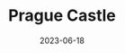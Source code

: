 ---
title: "Prague Castle"
excerpt: "In its regal heights, Castle's grandeur crowns the city."
permalink: /voyage/prague/castle
collection: prague
date: 2023-06-18
header:
  overlay_image: /prague/prague-castle-3v1.jpg
---